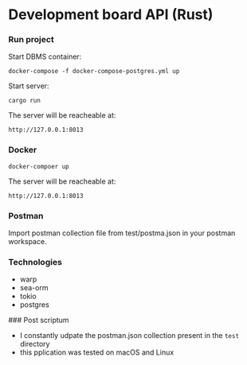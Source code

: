 # Development board API (Rust)

### Run project

Start DBMS container:

```
docker-compose -f docker-compose-postgres.yml up
```

Start server:

```
cargo run
```

The server will be reacheable at:

```
http://127.0.0.1:8013
```

### Docker

```
docker-compoer up
```

The server will be reacheable at:

```
http://127.0.0.1:8013
```

### Postman

Import postman collection file from test/postma.json in your postman workspace.

### Technologies

- warp
- sea-orm
- tokio
- postgres

### Post scriptum

- I constantly udpate the postman.json collection present in the `test` directory
- this pplication was tested on macOS and Linux

